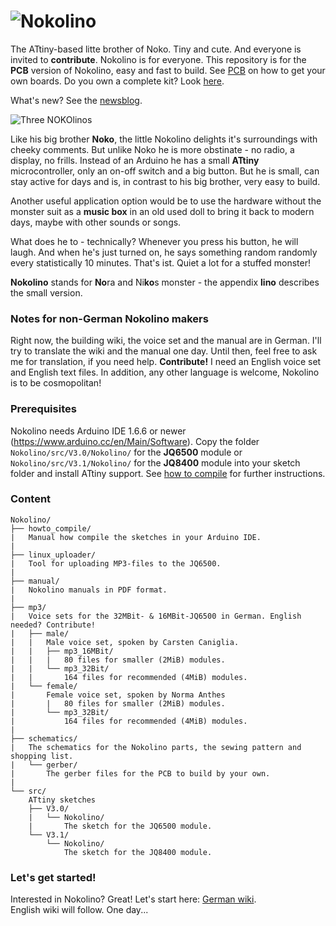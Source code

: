 # ![Nokolino](http://www.nikolairadke.de/Nokolino/nokolino_back.jpg)  

The ATtiny-based litte brother of Noko. Tiny and cute. And everyone is invited to **contribute**. Nokolino is for everyone. This repository is for the **PCB** version of Nokolino, easy and fast to build. See [PCB](https://github.com/NikolaiRadke/NOKOlino_2/tree/master/PCB.md) on how to get your own boards. Do you own a complete kit? Look [here](https://github.com/NikolaiRadke/Nokolino).    
  
What's new? See the [newsblog](https://github.com/NikolaiRadke/NOKOlino_2/tree/master/NEWS.md).   

![Three NOKOlinos](http://www.nikolairadke.de/NOKOlino_2/nokolinos.png)
  
Like his big brother **Noko**, the little Nokolino delights it's surroundings with cheeky comments. But unlike Noko he is more obstinate - no radio, a display, no frills. Instead of an Arduino he has a small **ATtiny** microcontroller, only an on-off switch and a big button. But he is small, can stay active for days and is, in contrast to his big brother, very easy to build.  
  
Another useful application option would be to use the hardware without the monster suit as a **music box** in an old used doll to bring it back to modern days, maybe with other sounds or songs.  

What does he to - technically? Whenever you press his button, he will laugh. And when he's just turned on, he says something random randomly every statistically 10 minutes. That's ist. Quiet a lot for a stuffed monster!  
  
**Nokolino** stands for **No**ra and Ni**ko**s monster - the appendix **lino** describes the small version.  
  
### Notes for non-German Nokolino makers  
  
Right now, the building wiki, the voice set and the manual are in German. I'll try to translate the wiki and the manual one day. Until then, feel free to ask me for translation, if you need help. **Contribute!** I need an English voice set and English text files. In addition, any other language is welcome, Nokolino is to be cosmopolitan!
  
### Prerequisites
  
Nokolino needs Arduino IDE 1.6.6 or newer (https://www.arduino.cc/en/Main/Software). Copy the folder `Nokolino/src/V3.0/Nokolino/` for the **JQ6500** module or `Nokolino/src/V3.1/Nokolino/` for the **JQ8400** module into your sketch folder and install ATtiny support. See [how to compile](https://github.com/NikolaiRadke/Nokolino_pcb/tree/master/howto_compile) for further instructions. 
  
### Content

```
Nokolino/
├── howto_compile/
|   Manual how compile the sketches in your Arduino IDE.
|
├── linux_uploader/
|   Tool for uploading MP3-files to the JQ6500.
|
├── manual/
|   Nokolino manuals in PDF format.
|
├── mp3/
|   Voice sets for the 32MBit- & 16MBit-JQ6500 in German. English needed? Contribute!
|   ├── male/
|   |   Male voice set, spoken by Carsten Caniglia.
|   |   ├── mp3_16MBit/
|   |   |   80 files for smaller (2MiB) modules.
|   |   └── mp3_32Bit/
|   |       164 files for recommended (4MiB) modules.
|   └── female/
|       Female voice set, spoken by Norma Anthes
|       |   80 files for smaller (2MiB) modules.
|       └── mp3_32Bit/
|           164 files for recommended (4MiB) modules.
|
├── schematics/
|   The schematics for the Nokolino parts, the sewing pattern and shopping list.
|   └── gerber/
|       The gerber files for the PCB to build by your own.
|
└── src/
    ATtiny sketches
    ├── V3.0/
    |   └── Nokolino/
    |       The sketch for the JQ6500 module.
    └── V3.1/
        └── Nokolino/
            The sketch for the JQ8400 module.
```
### Let's get started!

Interested in Nokolino? Great! Let's start here: [German wiki](https://github.com/NikolaiRadke/Nokolino_pcb/wiki).  
English wiki will follow. One day...


